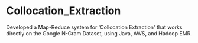 # Collocation_Extraction
Developed a Map-Reduce system for 'Collocation Extraction' that works directly on the Google N-Gram Dataset, using Java, AWS, and Hadoop EMR.
